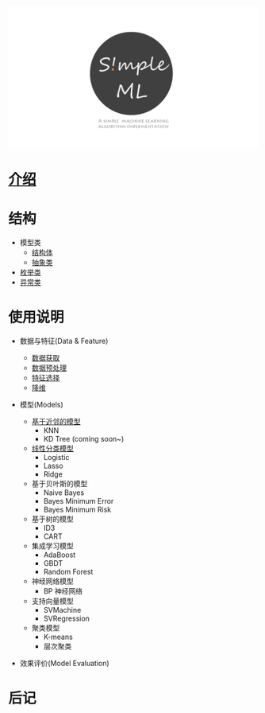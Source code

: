 

![](imgs/logo2.png)


# [介绍](./introduction.md)


# 结构

- 模型类
  - [结构体](structure/struct.md)
  - [抽象类](structure/abstract.md)
- [枚举类](structure/enum.md)
- [异常类](structure/error.md)


# 使用说明

- 数据与特征(Data & Feature)
  - [数据获取](manual/data_collect.md)
  - [数据预处理](manual/data_handle.md)
  - [特征选择](manual/feature.md)
  - [降维](manual/pca.md)

- 模型(Models)
  - [基于近邻的模型](manual/knn.md)
    - KNN
    - KD Tree (coming soon~)
  - [线性分类模型](manual/logisti.md)
    - Logistic
    - Lasso
    - Ridge
  - 基于贝叶斯的模型
    - Naive Bayes
    - Bayes Minimum Error
    - Bayes Minimum Risk
  - 基于树的模型
    - ID3
    - CART
  - 集成学习模型
    - AdaBoost
    - GBDT
    - Random Forest
  - 神经网络模型
    - BP 神经网络
  - 支持向量模型
    - SVMachine
    - SVRegression
  - 聚类模型
    - K-means
    - 层次聚类

- 效果评价(Model Evaluation)

# 后记
